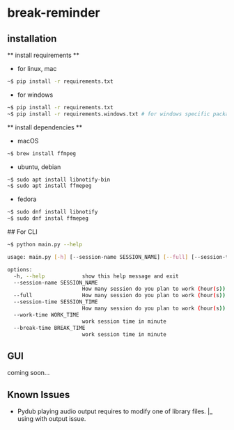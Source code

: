 # break-reminder

## installation


** install requirements **
* for linux, mac
```sh
~$ pip install -r requirements.txt
```

* for windows
```sh
~$ pip install -r requirements.txt
~$ pip install -r requirements.windows.txt # for windows specific packages
```


** install dependencies **

* macOS
```sh
~$ brew install ffmpeg
```

* ubuntu, debian
```sh
~$ sudo apt install libnotify-bin
~$ sudo apt install ffmepeg
```

* fedora
```sh
~$ sudo dnf install libnotify
~$ sudo dnf instal ffmepeg
```


## For CLI
```sh
~$ python main.py --help

usage: main.py [-h] [--session-name SESSION_NAME] [--full] [--session-time SESSION_TIME] [--work-time WORK_TIME] [--break-time BREAK_TIME]

options:
  -h, --help            show this help message and exit
  --session-name SESSION_NAME
                        How many session do you plan to work (hour(s))
  --full                How many session do you plan to work (hour(s))
  --session-time SESSION_TIME
                        How many session do you plan to work (hour(s))
  --work-time WORK_TIME
                        work session time in minute
  --break-time BREAK_TIME
                        work session time in minute
```

## GUI
coming soon...



## Known Issues
* Pydub playing audio output requires to modify one of library files.
  |_ using with output issue.

